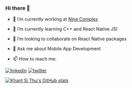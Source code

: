 ### Hi there 👋




- 🔭 I’m currently working at [Nine Complex](https://ninecomplex.net/)
- 🌱 I’m currently learning C++ and React Native JSI
- 👯 I’m looking to collaborate on React Native packages
- 💬 Ask me about Mobile App Development

- 📫 How to reach me: 


[![linkedin](https://img.shields.io/badge/linkedin-0A66C2?style=for-the-badge&logo=linkedin&logoColor=white)](https://www.linkedin.com/in/khant-si-thu-2146a3194/)
[![twitter](https://img.shields.io/badge/twitter-1DA1F2?style=for-the-badge&logo=twitter&logoColor=white)](https://twitter.com/KhantZero)

[![Khant Si Thu's GitHub stats](https://github-readme-stats.vercel.app/api?username=khantsithu1998)](https://github.com/anuraghazra/github-readme-stats)


